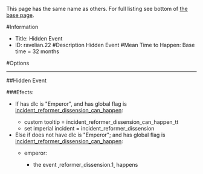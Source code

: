 This page has the same name as others. For full listing see bottom of [the base page](hidden_event.md).

#Information
 - Title: Hidden Event
 - ID: ravelian.22
#Description
Hidden Event
#Mean Time to Happen:
Base time = 32 months

#Options

___
##Hidden Event

###Efects:<ul><li>If has dlc is "Emperor", and  has global flag is [incident_reformer_dissension_can_happen](../flags/incident_reformer_dissension_can_happen.md):</li><ul><li>custom tooltip = incident_reformer_dissension_can_happen_tt</li><li>set imperial incident = incident_reformer_dissension</li></ul><li>Else if does not have dlc is "Emperor"; and  has global flag is [incident_reformer_dissension_can_happen](../flags/incident_reformer_dissension_can_happen.md):</li><ul><li>emperor:</li><ul><li>the event ˻reformer_dissension.1˼ happens</li></ul></ul></ul>
